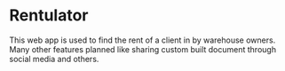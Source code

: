 # Rentulator
This web app is used to find the rent of a client in by warehouse owners. Many other features planned like sharing custom built document through social media and others.
